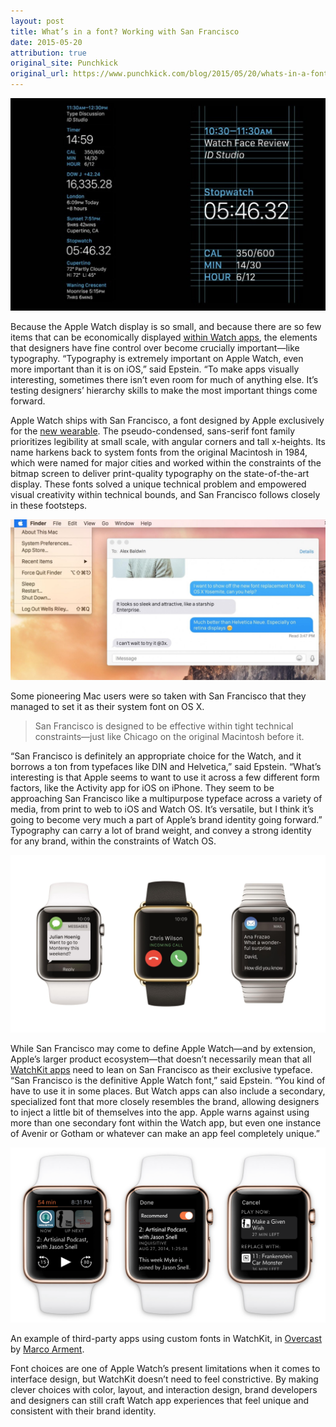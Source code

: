 ```yaml
---
layout: post
title: What’s in a font? Working with San Francisco
date: 2015-05-20
attribution: true
original_site: Punchkick
original_url: https://www.punchkick.com/blog/2015/05/20/whats-in-a-font-working-with-san-francisco-on-apple-watch
---
```

![](/assets/apple-watch-hig-sf-font.jpg)

Because the Apple Watch display is so small, and because there are so few items that can be economically displayed [within Watch apps](https://www.punchkick.com/blog/2015/05/19/how-to-build-apple-watch-apps-that-make-an-impact), the elements that designers have fine control over become crucially important—like typography. “Typography is extremely important on Apple Watch, even more important than it is on iOS,” said Epstein. “To make apps visually interesting, sometimes there isn’t even room for much of anything else. It’s testing designers’ hierarchy skills to make the most important things come forward.

Apple Watch ships with San Francisco, a font designed by Apple exclusively for the [new wearable](https://www.punchkick.com/blog/2015/04/26/apple-watch-sport-unboxing-and-setup-pictures). The pseudo-condensed, sans-serif font family prioritizes legibility at small scale, with angular corners and tall x-heights. Its name harkens back to system fonts from the original Macintosh in 1984, which were named for major cities and worked within the constraints of the bitmap screen to deliver print-quality typography on the state-of-the-art display. These fonts solved a unique technical problem and empowered visual creativity within technical bounds, and San Francisco follows closely in these footsteps.

![](/assets/osx-san-francisco.jpg)
<div class="caption">Some pioneering Mac users were so taken with San Francisco that they managed to set it as their system font on OS X.</div>

> San Francisco is designed to be effective within tight technical constraints—just like Chicago on the original Macintosh before it.

“San Francisco is definitely an appropriate choice for the Watch, and it borrows a ton from typefaces like DIN and Helvetica,” said Epstein. “What’s interesting is that Apple seems to want to use it across a few different form factors, like the Activity app for iOS on iPhone. They seem to be approaching San Francisco like a multipurpose typeface across a variety of media, from print to web to iOS and Watch OS. It’s versatile, but I think it’s going to become very much a part of Apple’s brand identity going forward.” Typography can carry a lot of brand weight, and convey a strong identity for any brand, within the constraints of Watch OS.

![](/assets/apple-watch-trifecta.jpg)

While San Francisco may come to define Apple Watch—and by extension, Apple’s larger product ecosystem—that doesn’t necessarily mean that all [WatchKit apps](https://www.punchkick.com/videos/2015/05/13/white-paper-how-to-design-watchkit-apps-for-apple-watch) need to lean on San Francisco as their exclusive typeface. “San Francisco is the definitive Apple Watch font,” said Epstein. “You kind of have to use it in some places. But Watch apps can also include a secondary, specialized font that more closely resembles the brand, allowing designers to inject a little bit of themselves into the app. Apple warns against using more than one secondary font within the Watch app, but even one instance of Avenir or Gotham or whatever can make an app feel completely unique.”

![](/assets/overcast-watchkit.png)
<div class="caption">An example of third-party apps using custom fonts in WatchKit, in <a href="https://overcast.fm">Overcast</a> by <a href="http://marco.org/">Marco Arment</a>.</div>

Font choices are one of Apple Watch’s present limitations when it comes to interface design, but WatchKit doesn’t need to feel constrictive. By making clever choices with color, layout, and interaction design, brand developers and designers can still craft Watch app experiences that feel unique and consistent with their brand identity.